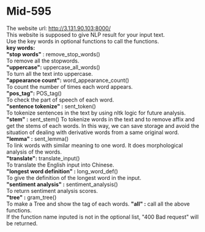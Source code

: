 # Mid-595  
The website url: http://3.131.90.103:8000/   
This website is supposed to give NLP result for your input text.  
Use the key words in optional functions to call the functions.  
**key words:**  
  **"stop words"** : remove_stop_words()  
      To remove all the stopwords.  
  **"uppercase":**  uppercase_all_words()  
      To turn all the text into uppercase.  
  **"appearance count":** word_appearance_count()  
      To count the number of times each word appears.  
  **"pos_tag":** POS_tag()  
      To check the part of speech of each word.   
  **"sentence tokenize" :** sent_token()  
      To tokenize sentences in the text by using nltk logic for future analysis.
  **"stem" :** sent_stem()
      To tokenize words in the text and to remove affix and get the stems of each words. In this way, we can save storage and avoid the situation of dealing with derivative words from a same original word.
  **"lemma" :** sent_lemma()   
      To link words with similar meaning to one word. It does morphological analysis of the words.   
  **"translate":** translate_input()    
      To translate the English input into Chinese.  
  **"longest word definition" :** long_word_def()  
      To give the definition of the longest word in the input.  
  **"sentiment analysis" :** sentiment_analysis()  
      To return sentiment analysis scores.  
  **"tree" :** gram_tree()  
      To make a Tree and show the tag of each words.
  **"all" :** call all the above functions.  
  If the function name inputed is not in the optional list, "400 Bad request" will be returned.  
